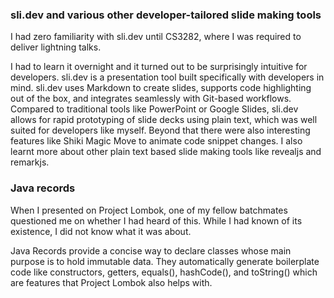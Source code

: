 ### sli.dev and various other developer-tailored slide making tools
 
I had zero familiarity with sli.dev until CS3282, where I was required to deliver lightning talks. 

I had to learn it overnight and it turned out to be surprisingly intuitive for developers. sli.dev is a presentation tool built specifically with developers in mind. sli.dev uses Markdown to create slides, supports code highlighting out of the box, and integrates seamlessly with Git-based workflows. Compared to traditional tools like PowerPoint or Google Slides, sli.dev allows for rapid prototyping of slide decks using plain text, which was well suited for developers like myself. Beyond that there were also interesting features like Shiki Magic Move to animate code snippet changes. I also learnt more about other plain text based slide making tools like revealjs and remarkjs.

### Java records

When I presented on Project Lombok, one of my fellow batchmates questioned me on whether I had heard of this. While I had known of its existence, I did not know what it was about. 

Java Records provide a concise way to declare classes whose main purpose is to hold immutable data. They automatically generate boilerplate code like constructors, getters, equals(), hashCode(), and toString() which are features that Project Lombok also helps with.
